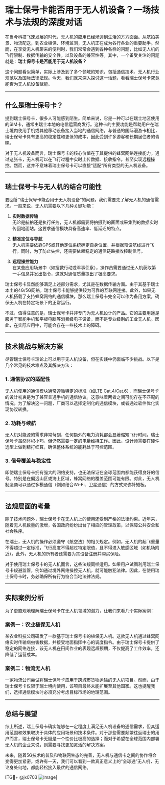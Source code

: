 # 瑞士保号卡能否用于无人机设备？一场技术与法规的深度对话

在当今科技飞速发展的时代，无人机的应用已经渗透到生活的方方面面。从航拍美景、物流配送，到农业植保、环境监测，无人机正在成为各行各业的重要助手。然而，在享受无人机带来的便利时，我们常常会遇到各种各样的问题，比如无人机的飞行限制、数据传输的安全性，以及设备的兼容性等。其中，一个备受关注的问题就是：**瑞士保号卡是否能用于无人机设备？**

这个问题看似简单，实际上涉及到了多个领域的知识，包括通信技术、无人机行业规范以及国际法律法规。今天，我们就来深入探讨这一话题，看看瑞士保号卡究竟能否为无人机设备赋能。

---

## 什么是瑞士保号卡？

提到瑞士保号卡，很多人可能感到陌生。简单来说，它是一种可以在瑞士地区使用的SIM卡，通常由瑞士本地的电信运营商发行。这种卡的主要功能是帮助用户在瑞士境内使用手机或其他移动设备接入当地的通信网络。与普通的国际漫游卡相比，瑞士保号卡具有更高的稳定性和更低的成本，因此受到许多游客和长期居住者的青睐。

对于无人机设备而言，瑞士保号卡的核心价值在于其提供的蜂窝网络连接能力。通过这张卡，无人机可以在飞行过程中实时上传数据、接收指令，甚至实现远程操控。然而，这并不意味着瑞士保号卡可以直接“适配”所有类型的无人机设备。

---

## 瑞士保号卡与无人机的结合可能性

要回答“瑞士保号卡能否用于无人机设备”的问题，我们需要先了解无人机的通信需求。一般来说，无人机需要以下几种关键功能：

1. **实时数据传输**  
   无论是航拍还是执行任务，无人机都需要将拍摄到的画面或采集到的数据实时传回地面站。这要求通信模块具备高速率、低延迟的特点。

2. **精准定位与导航**  
   无人机需要依靠GPS或其他定位系统确定自身位置，并根据预设航线进行飞行。同时，为了防止失控，还需要依赖稳定的通信链路接收控制信号。

3. **远程操控能力**  
   在某些应用场景中（如搜救行动或军事侦察），操作员需要通过无人机获取第一手信息并发出指令，这就对通信质量提出了极高要求。

瑞士保号卡显然能够满足上述部分需求，尤其是在数据传输方面。由于其基于瑞士本土的4G/5G网络，瑞士保号卡能够提供较为可靠的互联网连接。此外，如果无人机搭载了支持蜂窝网络的通信模块，那么瑞士保号卡完全可以作为备用方案，确保无人机在特定场景下的正常运行。

不过，值得注意的是，瑞士保号卡并非专门为无人机设计的产品。它的主要用途是服务于智能手机和平板电脑等消费级电子设备，而不是专业级别的工业无人机。因此，在实际应用中，可能会存在一些技术上的障碍。

---

## 技术挑战与解决方案

尽管瑞士保号卡理论上可以用于无人机设备，但在实践中仍面临不少挑战。以下是几个常见的技术难点及其解决方法：

### 1. **通信协议的适配性**
无人机使用的通信模块通常遵循特定的标准（如LTE Cat.4/Cat.6），而瑞士保号卡的设计初衷是为了兼容普通手机的通信协议。这意味着两者之间可能存在不匹配的情况。为了解决这一问题，厂商可以选择定制化的通信模块，或者通过软件优化实现协议转换。

### 2. **功耗与续航**
无人机对能源的需求非常苛刻，任何额外的电力消耗都会显著缩短飞行时间。瑞士保号卡虽然体积小巧，但仍然需要一定的电量维持工作。因此，设计师需要在硬件选型上做到精打细算，确保整体系统的能耗处于可控范围。

### 3. **信号覆盖与稳定性**
即使瑞士保号卡拥有强大的网络支持，也无法保证在全球范围内都能获得良好的信号。特别是在偏远山区或海上区域，蜂窝网络的覆盖范围可能有限。对此，无人机制造商可以通过多模通信（例如结合Wi-Fi、卫星通信）的方式来弥补短板。

---

## 法规层面的考量

除了技术问题外，瑞士保号卡在无人机上的使用还受到严格的法律约束。近年来，随着无人机数量的激增，各国政府纷纷出台了相应的管理政策，以保障公共安全和社会秩序。

在瑞士，无人机的操作必须遵守《航空法》的相关规定。例如，无人机的起飞重量不得超过一定标准，飞行高度不得超过特定限值，且不得进入敏感区域（如机场附近）。此外，无人机的所有者还需要为其设备注册并购买保险。

对于使用瑞士保号卡的无人机而言，这些法规同样适用。如果用户试图利用瑞士保号卡规避监管，例如通过境外网络操控无人机，就可能触犯法律。因此，在使用瑞士保号卡时，务必确保所有行为符合当地法律法规。

---

## 实际案例分析

为了更直观地理解瑞士保号卡在无人机领域的潜力，让我们来看几个实际案例：

### 案例一：农业植保无人机
某农业科技公司研发了一款基于瑞士保号卡的植保无人机。这款无人机通过蜂窝网络实时传输病虫害数据，并接受地面指挥中心的调度指令。由于瑞士保号卡提供了稳定的网络连接，该无人机在田间作业的表现远超预期，不仅提高了工作效率，还降低了运营成本。

### 案例二：物流无人机
一家物流公司尝试将瑞士保号卡应用于跨城市货物运输的无人机项目。然而，由于瑞士保号卡仅限于瑞士境内使用，该项目最终未能扩展至其他国家。这也提醒我们，选择通信模块时必须充分考虑目标市场的地理范围。

---

## 总结与展望

综上所述，瑞士保号卡确实能够在一定程度上满足无人机设备的通信需求，但其适用范围和效果取决于具体的应用场景和技术条件。对于那些需要频繁往返瑞士的用户而言，瑞士保号卡无疑是一个性价比极高的选择；而对于希望在全球范围内部署无人机的企业来说，则需要寻找更加灵活的解决方案。

未来，随着5G技术的普及和物联网生态的完善，无人机与通信卡之间的协作将会变得更加紧密。或许有一天，我们可以看到一款真正意义上的“全球通”无人机，无论身处何地，都能轻松接入最优的通信网络。

[TG💪+ @jx0703 ![Image](https://github.com/user-attachments/assets/dbca1d08-cadb-493c-b0ec-ad6f7a83f270)]